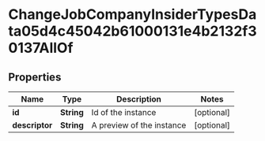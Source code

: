 

# ChangeJobCompanyInsiderTypesData05d4c45042b61000131e4b2132f30137AllOf


## Properties

| Name | Type | Description | Notes |
|------------ | ------------- | ------------- | -------------|
|**id** | **String** | Id of the instance |  [optional] |
|**descriptor** | **String** | A preview of the instance |  [optional] |



